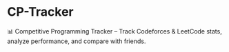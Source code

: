 # CP-Tracker
📊 Competitive Programming Tracker – Track Codeforces &amp; LeetCode stats, analyze performance, and compare with friends.
